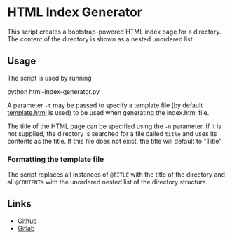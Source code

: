 # HTML Index Generator

This script creates a bootstrap-powered HTML index page for a directory.
The content of the directory is shown as a nested unordered list.

## Usage

The script is used by running

   python html-index-generator.py <target directory> <target index.html file>

A parameter ```-t``` may be passed to specify a template file (by default
[template.html](template.html) is used) to be used when generating the
index.html file.

The title of the HTML page can be specified using the ```-n``` parameter.
If it is not supplied, the directory is searched for a file called ```title```
and uses its contents as the title. If this file does not exist, the
title will default to "Title"

### Formatting the template file

The script replaces all instances of ```@TITLE``` with the title of the
directory and all ```@CONTENT```s with the unordered nested list of the
directory structure.

## Links

* [Github](https://github.com/namboy94/html-index-generator)
* [Gitlab](https://gitlab.namibsun.net/namboy94/html-index-generator)